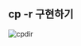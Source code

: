 ## cp -r 구현하기

![cpdir](https://user-images.githubusercontent.com/1107765/163677712-8986c112-7f2c-4c70-a757-07d284867cc9.png)
